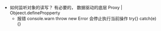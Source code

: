 - 如何监听对象的读写？
    有必要的，  数据驱动的底层
    Proxy  |  Objeect.definePropperty
    - 报错
        console.warn
        throw new Error 会停止执行当前操作
        try{} catch(e) {}